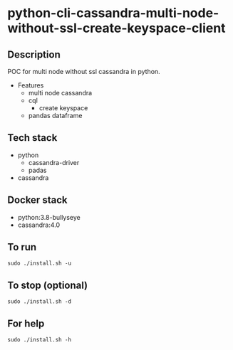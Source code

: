 # python-cli-cassandra-multi-node-without-ssl-create-keyspace-client

## Description
POC for multi node without ssl cassandra in python.

- Features
  - multi node cassandra
  - cql
    - create keyspace
  - pandas dataframe

## Tech stack
- python
  - cassandra-driver
  - padas
- cassandra

## Docker stack
- python:3.8-bullyseye
- cassandra:4.0

## To run
`sudo ./install.sh -u`

## To stop (optional)
`sudo ./install.sh -d`

## For help
`sudo ./install.sh -h`
